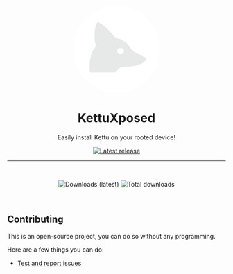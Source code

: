 <div align="center">

  <img src="Images/kettu.png" alt="Kettu logo" width="200px" style="border-radius: 50%" />
  
  # KettuXposed

  Easily install Kettu on your rooted device!

  [![Latest release](https://img.shields.io/github/v/release/C0C0B01/KettuXposed?color=3AB8BA&display_name=release&label=Latest&style=for-the-badge)](https://github.com/C0C0B01/KettuXposed/releases/latest)
  
  ---

  <br>
  
  ![Downloads (latest)](https://img.shields.io/github/downloads/C0C0B01/KettuXposed/latest/total?style=for-the-badge&logo=github&label=Downloads%20(Latest)&color=blue)
  ![Total downloads](https://img.shields.io/github/downloads/C0C0B01/KettuXposed/total?style=for-the-badge&logo=github&label=Downloads%20(Total)&color=blue)

  <br>
  
</div>

## Contributing

This is an open-source project, you can do so without any programming.

Here are a few things you can do:

- [Test and report issues](https://github.com/C0C0B01/KettuXposed/issues/new/choose)
